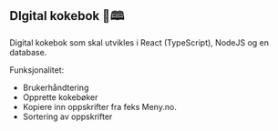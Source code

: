 ## DIgital kokebok 🍲🕮

Digital kokebok som skal utvikles i React (TypeScript), NodeJS og en database.
 
Funksjonalitet:

  - Brukerhåndtering
  - Opprette kokebøker
  - Kopiere inn oppskrifter fra feks Meny.no. 
  - Sortering av oppskrifter
